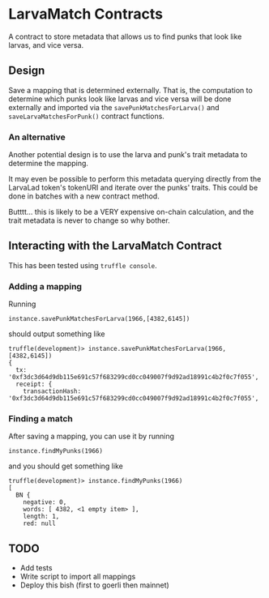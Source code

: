 # LarvaMatch Contracts
A contract to store metadata that allows us to find punks that look like larvas, and vice versa.

## Design
Save a mapping that is determined externally.  That is, the computation to determine which punks look like larvas and vice versa will be done externally and imported via the `savePunkMatchesForLarva()` and `saveLarvaMatchesForPunk()` contract functions.

### An alternative
Another potential design is to use the larva and punk's trait metadata to determine the mapping.

It may even be possible to perform this metadata querying directly from the LarvaLad token's tokenURI and iterate over the punks' traits.  This could be done in batches with a new contract method.

Butttt... this is likely to be a VERY expensive on-chain calculation, and the trait metadata is never to change so why bother.

## Interacting with the LarvaMatch Contract
This has been tested using `truffle console`.

### Adding a mapping
Running
```node
instance.savePunkMatchesForLarva(1966,[4382,6145])
```
should output something like
```node
truffle(development)> instance.savePunkMatchesForLarva(1966,[4382,6145])
{
  tx: '0xf3dc3d64d9db115e691c57f683299cd0cc049007f9d92ad18991c4b2f0c7f055',
  receipt: {
    transactionHash: '0xf3dc3d64d9db115e691c57f683299cd0cc049007f9d92ad18991c4b2f0c7f055',
```
### Finding a match
After saving a mapping, you can use it by running 
```node
instance.findMyPunks(1966)
```
and you should get something like
```node
truffle(development)> instance.findMyPunks(1966)
[
  BN {
    negative: 0,
    words: [ 4382, <1 empty item> ],
    length: 1,
    red: null
```
## TODO
- Add tests
- Write script to import all mappings
- Deploy this bish (first to goerli then mainnet)


